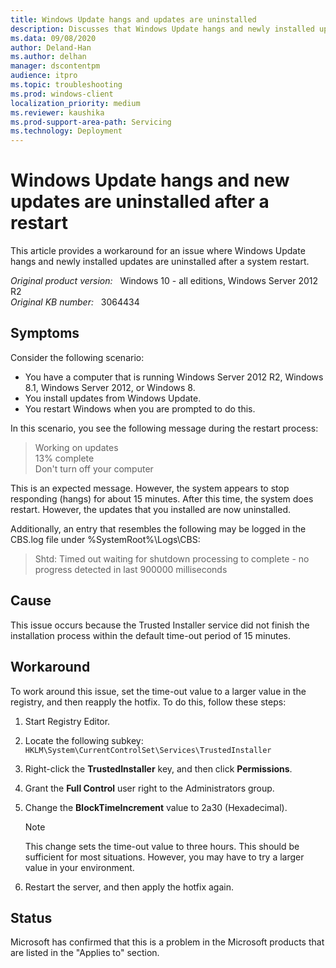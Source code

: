 ```yaml
---
title: Windows Update hangs and updates are uninstalled
description: Discusses that Windows Update hangs and newly installed updates are uninstalled after a system restart in Windows Server 2012 R2, Windows 8.1, Windows Server 2012, and Windows 8. Provides a workaround.
ms.data: 09/08/2020
author: Deland-Han
ms.author: delhan
manager: dscontentpm
audience: itpro
ms.topic: troubleshooting
ms.prod: windows-client
localization_priority: medium
ms.reviewer: kaushika
ms.prod-support-area-path: Servicing
ms.technology: Deployment
---
```

# Windows Update hangs and new updates are uninstalled after a restart

This article provides a workaround for an issue where Windows Update hangs and newly installed updates are uninstalled after a system restart.

_Original product version:_ &nbsp; Windows 10 - all editions, Windows Server 2012 R2  
_Original KB number:_ &nbsp; 3064434

## Symptoms

Consider the following scenario:  

- You have a computer that is running Windows Server 2012 R2, Windows 8.1, Windows Server 2012, or Windows 8.
- You install updates from Windows Update.
- You restart Windows when you are prompted to do this.

In this scenario, you see the following message during the restart process:

> Working on updates  
13% complete  
Don't turn off your computer  

This is an expected message. However, the system appears to stop responding (hangs) for about 15 minutes. After this time, the system does restart. However, the updates that you installed are now uninstalled.

Additionally, an entry that resembles the following may be logged in the CBS.log file under %SystemRoot%\Logs\CBS:

> Shtd: Timed out waiting for shutdown processing to complete - no progress detected in last 900000 milliseconds

## Cause

This issue occurs because the Trusted Installer service did not finish the installation process within the default time-out period of 15 minutes.

## Workaround

To work around this issue, set the time-out value to a larger value in the registry, and then reapply the hotfix. To do this, follow these steps:  

1. Start Registry Editor.
2. Locate the following subkey:  
    `HKLM\System\CurrentControlSet\Services\TrustedInstaller`  
3. Right-click the **TrustedInstaller** key, and then click **Permissions**.
4. Grant the **Full Control** user right to the Administrators group.
5. Change the **BlockTimeIncrement** value to 2a30 (Hexadecimal).

    > [!NOTE]
    > This change sets the time-out value to three hours. This should be sufficient for most situations. However, you may have to try a larger value in your environment.
6. Restart the server, and then apply the hotfix again.

## Status

Microsoft has confirmed that this is a problem in the Microsoft products that are listed in the "Applies to" section.
